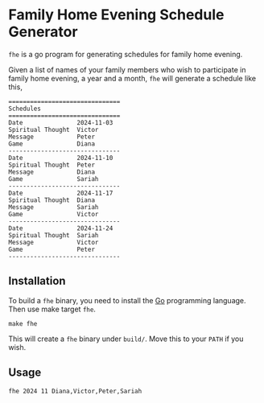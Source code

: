 # Family Home Evening Schedule Generator

`fhe` is a go program for generating schedules for family home evening. 

Given a list of names of your family members who wish to participate in family home evening, a year and a month, `fhe` will generate a schedule like this,

```
===============================
Schedules
===============================
Date               2024-11-03
Spiritual Thought  Victor
Message            Peter
Game               Diana
-------------------------------
Date               2024-11-10
Spiritual Thought  Peter
Message            Diana
Game               Sariah
-------------------------------
Date               2024-11-17
Spiritual Thought  Diana
Message            Sariah
Game               Victor
-------------------------------
Date               2024-11-24
Spiritual Thought  Sariah
Message            Victor
Game               Peter
-------------------------------
```

## Installation

To build a `fhe` binary, you need to install the [Go](https://go.dev/doc/install) programming language. Then use make target `fhe`.
```
make fhe
```
This will create a `fhe` binary under `build/`. Move this to your `PATH` if you wish.

## Usage

```
fhe 2024 11 Diana,Victor,Peter,Sariah
```
